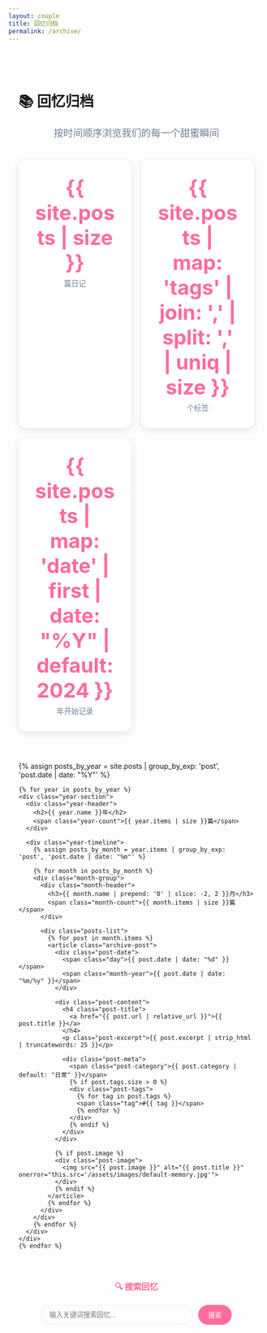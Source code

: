 ```yaml
---
layout: couple
title: 回忆归档
permalink: /archive/
---
```


<div class="archive-page">
  <h1>📚 回忆归档</h1>
  <p class="archive-intro">按时间顺序浏览我们的每一个甜蜜瞬间</p>

  <div class="archive-stats">
    <div class="stat-card">
      <div class="stat-number">{{ site.posts | size }}</div>
      <div class="stat-label">篇日记</div>
    </div>
    <div class="stat-card">
      <div class="stat-number">{{ site.posts | map: 'tags' | join: ',' | split: ',' | uniq | size }}</div>
      <div class="stat-label">个标签</div>
    </div>
    <div class="stat-card">
      <div class="stat-number">{{ site.posts | map: 'date' | first | date: "%Y" | default: 2024 }}</div>
      <div class="stat-label">年开始记录</div>
    </div>
  </div>

  <div class="timeline-container">
    {% assign posts_by_year = site.posts | group_by_exp: 'post', 'post.date | date: "%Y"' %}
    
    {% for year in posts_by_year %}
    <div class="year-section">
      <div class="year-header">
        <h2>{{ year.name }}年</h2>
        <span class="year-count">{{ year.items | size }}篇</span>
      </div>
      
      <div class="year-timeline">
        {% assign posts_by_month = year.items | group_by_exp: 'post', 'post.date | date: "%m"' %}
        
        {% for month in posts_by_month %}
        <div class="month-group">
          <div class="month-header">
            <h3>{{ month.name | prepend: '0' | slice: -2, 2 }}月</h3>
            <span class="month-count">{{ month.items | size }}篇</span>
          </div>
          
          <div class="posts-list">
            {% for post in month.items %}
            <article class="archive-post">
              <div class="post-date">
                <span class="day">{{ post.date | date: "%d" }}</span>
                <span class="month-year">{{ post.date | date: "%m/%y" }}</span>
              </div>
              
              <div class="post-content">
                <h4 class="post-title">
                  <a href="{{ post.url | relative_url }}">{{ post.title }}</a>
                </h4>
                <p class="post-excerpt">{{ post.excerpt | strip_html | truncatewords: 25 }}</p>
                
                <div class="post-meta">
                  <span class="post-category">{{ post.category | default: "日常" }}</span>
                  {% if post.tags.size > 0 %}
                  <div class="post-tags">
                    {% for tag in post.tags %}
                    <span class="tag">#{{ tag }}</span>
                    {% endfor %}
                  </div>
                  {% endif %}
                </div>
              </div>
              
              {% if post.image %}
              <div class="post-image">
                <img src="{{ post.image }}" alt="{{ post.title }}" onerror="this.src='/assets/images/default-memory.jpg'">
              </div>
              {% endif %}
            </article>
            {% endfor %}
          </div>
        </div>
        {% endfor %}
      </div>
    </div>
    {% endfor %}
  </div>

  <div class="search-section">
    <h3>🔍 搜索回忆</h3>
    <div class="search-box">
      <input type="text" id="searchInput" placeholder="输入关键词搜索回忆...">
      <button onclick="searchPosts()">搜索</button>
    </div>
    <div id="searchResults"></div>
  </div>
</div>

<style>
.archive-page {
  max-width: 800px;
  margin: 0 auto;
  padding: 40px 20px;
}

.archive-intro {
  text-align: center;
  color: #718096;
  font-size: 1.2rem;
  margin-bottom: 40px;
}

.archive-stats {
  display: grid;
  grid-template-columns: repeat(auto-fit, minmax(150px, 1fr));
  gap: 20px;
  margin-bottom: 60px;
}

.stat-card {
  background: white;
  padding: 30px;
  border-radius: 15px;
  text-align: center;
  box-shadow: 0 4px 15px rgba(0,0,0,0.1);
  transition: transform 0.3s ease;
}

.stat-card:hover {
  transform: translateY(-5px);
}

.stat-number {
  font-size: 2.5rem;
  font-weight: bold;
  color: #ff6b9d;
  margin-bottom: 5px;
}

.stat-label {
  color: #718096;
  font-size: 0.9rem;
}

.timeline-container {
  margin: 40px 0;
}

.year-section {
  margin-bottom: 60px;
}

.year-header {
  display: flex;
  align-items: center;
  justify-content: space-between;
  margin-bottom: 30px;
  padding-bottom: 10px;
  border-bottom: 2px solid #ff6b9d;
}

.year-header h2 {
  color: #ff6b9d;
  margin: 0;
}

.year-count {
  background: #ff6b9d;
  color: white;
  padding: 5px 15px;
  border-radius: 20px;
  font-size: 0.9rem;
}

.year-timeline {
  margin-left: 20px;
  border-left: 3px solid #ffeef2;
  padding-left: 30px;
}

.month-group {
  margin-bottom: 40px;
}

.month-header {
  display: flex;
  align-items: center;
  justify-content: space-between;
  margin-bottom: 20px;
  margin-left: -40px;
}

.month-header h3 {
  color: #c084fc;
  margin: 0;
  background: white;
  padding: 10px 20px;
  border-radius: 25px;
  box-shadow: 0 2px 10px rgba(0,0,0,0.1);
}

.month-count {
  background: #c084fc;
  color: white;
  padding: 5px 12px;
  border-radius: 15px;
  font-size: 0.8rem;
}

.archive-post {
  display: flex;
  align-items: center;
  background: white;
  margin-bottom: 20px;
  border-radius: 15px;
  box-shadow: 0 2px 10px rgba(0,0,0,0.1);
  transition: all 0.3s ease;
  overflow: hidden;
}

.archive-post:hover {
  transform: translateX(5px);
  box-shadow: 0 4px 20px rgba(255, 107, 157, 0.2);
}

.post-date {
  display: flex;
  flex-direction: column;
  align-items: center;
  justify-content: center;
  min-width: 80px;
  padding: 20px;
  background: linear-gradient(135deg, #ff6b9d, #c084fc);
  color: white;
  font-weight: bold;
}

.post-date .day {
  font-size: 1.5rem;
  line-height: 1;
}

.post-date .month-year {
  font-size: 0.8rem;
  opacity: 0.9;
}

.post-content {
  flex: 1;
  padding: 20px;
}

.post-title {
  margin: 0 0 10px 0;
}

.post-title a {
  color: #4a5568;
  text-decoration: none;
  font-size: 1.1rem;
}

.post-title a:hover {
  color: #ff6b9d;
}

.post-excerpt {
  color: #718096;
  margin: 0 0 15px 0;
  line-height: 1.5;
  font-size: 0.9rem;
}

.post-meta {
  display: flex;
  align-items: center;
  gap: 15px;
  flex-wrap: wrap;
}

.post-category {
  background: #ffeef2;
  color: #ff6b9d;
  padding: 3px 10px;
  border-radius: 12px;
  font-size: 0.8rem;
}

.post-tags {
  display: flex;
  gap: 5px;
}

.tag {
  background: #f0f0f0;
  color: #718096;
  padding: 2px 8px;
  border-radius: 10px;
  font-size: 0.7rem;
}

.post-image {
  width: 120px;
  height: 80px;
  margin: 15px;
  border-radius: 8px;
  overflow: hidden;
}

.post-image img {
  width: 100%;
  height: 100%;
  object-fit: cover;
}

.search-section {
  margin-top: 60px;
  text-align: center;
}

.search-section h3 {
  color: #ff6b9d;
  margin-bottom: 20px;
}

.search-box {
  display: flex;
  gap: 10px;
  justify-content: center;
  margin-bottom: 20px;
}

.search-box input {
  padding: 10px 15px;
  border: 2px solid #ffeef2;
  border-radius: 25px;
  outline: none;
  width: 300px;
  max-width: 100%;
}

.search-box input:focus {
  border-color: #ff6b9d;
}

.search-box button {
  background: #ff6b9d;
  color: white;
  border: none;
  padding: 10px 20px;
  border-radius: 25px;
  cursor: pointer;
  transition: background 0.3s ease;
}

.search-box button:hover {
  background: #c084fc;
}

#searchResults {
  text-align: left;
  max-width: 600px;
  margin: 0 auto;
}

@media (max-width: 768px) {
  .archive-post {
    flex-direction: column;
    text-align: center;
  }
  
  .post-date {
    min-width: auto;
    width: 100%;
    flex-direction: row;
    gap: 10px;
  }
  
  .post-image {
    width: 100%;
    height: 200px;
    margin: 0;
    border-radius: 15px 15px 0 0;
  }
  
  .search-box {
    flex-direction: column;
    align-items: center;
  }
  
  .search-box input {
    width: 100%;
    max-width: 300px;
  }
}
</style>

<script>
// 搜索功能
function searchPosts() {
  const searchTerm = document.getElementById('searchInput').value.toLowerCase();
  const posts = document.querySelectorAll('.archive-post');
  const resultsContainer = document.getElementById('searchResults');
  
  if (!searchTerm) {
    resultsContainer.innerHTML = '';
    posts.forEach(post => post.style.display = 'flex');
    return;
  }
  
  let foundCount = 0;
  const results = [];
  
  posts.forEach(post => {
    const title = post.querySelector('.post-title a').textContent.toLowerCase();
    const content = post.querySelector('.post-excerpt').textContent.toLowerCase();
    const tags = Array.from(post.querySelectorAll('.tag')).map(tag => tag.textContent.toLowerCase());
    
    if (title.includes(searchTerm) || content.includes(searchTerm) || tags.some(tag => tag.includes(searchTerm))) {
      post.style.display = 'flex';
      foundCount++;
    } else {
      post.style.display = 'none';
    }
  });
  
  if (foundCount === 0) {
    resultsContainer.innerHTML = '<p style="text-align: center; color: #718096;">没有找到相关的回忆 😢</p>';
  } else {
    resultsContainer.innerHTML = `<p style="text-align: center; color: #ff6b9d;">找到 ${foundCount} 个相关回忆 💕</p>`;
  }
}

// 回车搜索
document.getElementById('searchInput').addEventListener('keypress', function(e) {
  if (e.key === 'Enter') {
    searchPosts();
  }
});
</script>